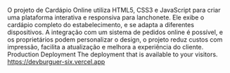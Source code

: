 O projeto de Cardápio Online utiliza HTML5, CSS3 e JavaScript para criar uma plataforma interativa e responsiva para lanchonete. 
Ele exibe o cardápio completo do estabelecimento, e se adapta a diferentes dispositivos. 
A integração com um sistema de pedidos online é possível, e os proprietários podem personalizar o design, o projeto reduz custos com impressão, facilita a atualização e melhora a experiência do cliente.
Production Deployment
The deployment that is available to your visitors.
https://devburguer-six.vercel.app
